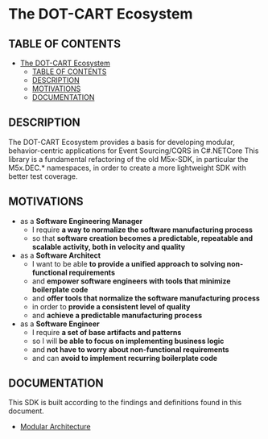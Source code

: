 # The DOT-CART Ecosystem

## TABLE OF CONTENTS

- [The DOT-CART Ecosystem](#the-dot-cart-ecosystem)
    - [TABLE OF CONTENTS](#table-of-contents)
    - [DESCRIPTION](#description)
    - [MOTIVATIONS](#motivations)
    - [DOCUMENTATION](#documentation)

## DESCRIPTION

The DOT-CART Ecosystem provides a basis for developing modular, behavior-centric applications for Event Sourcing/CQRS in
C#.NETCore
This library is a fundamental refactoring of the old M5x-SDK, in particular the M5x.DEC.* namespaces, in order to create
a more lightweight SDK with better test coverage.

## MOTIVATIONS

- as a **Software Engineering Manager**
    - I require **a way to normalize the software manufacturing process**
    - so that **software creation becomes a predictable, repeatable and scalable activity, both in velocity and
      quality**
- as a **Software Architect**
    - I want to be able **to provide a unified approach to solving non-functional requirements**
    - and **empower software engineers with tools that minimize boilerplate code**
    - and **offer tools that normalize the software manufacturing process**
    - in order to **provide a consistent level of quality**
    - and **achieve a predictable manufacturing process**
- as a **Software Engineer**
    - I require **a set of base artifacts and patterns**
    - so I will **be able to focus on implementing business logic**
    - and **not have to worry about non-functional requirements**
    - and can **avoid to implement recurring boilerplate code**

## DOCUMENTATION

This SDK is built according to the findings and definitions found in this document.

- [Modular Architecture](https://docs.google.com/document/d/1io3HsGItmu02Nx4hHru9wVLnF6lTiQDVecko-ga6Pg0/edit?usp=sharing)
